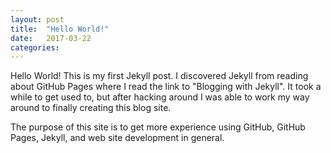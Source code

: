 ```yaml
---
layout: post
title:  "Hello World!"
date:   2017-03-22
categories:
---
```

Hello World! This is my first Jekyll post. I discovered Jekyll from reading about GitHub Pages where I read the link to "Blogging with Jekyll". It took a while to get used to, but after hacking around I was able to work my way around to finally creating this blog site.

The purpose of this site is to get more experience using GitHub, GitHub Pages, Jekyll, and web site development in general.
